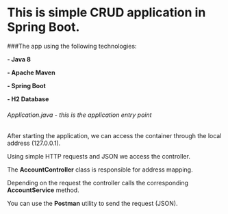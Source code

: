 # This is simple CRUD application in Spring Boot.


###The app using the following technologies:


__- Java 8__

__- Apache Maven__

__- Spring Boot__

__- H2 Database__

###### Application.java - this is the application entry point

After starting the application, we can access the container through the local address 
(127.0.0.1).


Using simple HTTP requests and JSON we access the controller.


The __AccountController__ class is responsible for address mapping.


Depending on the request the controller calls the corresponding __AccountService__ method.


You can use the __Postman__ utility to send the request (JSON).
